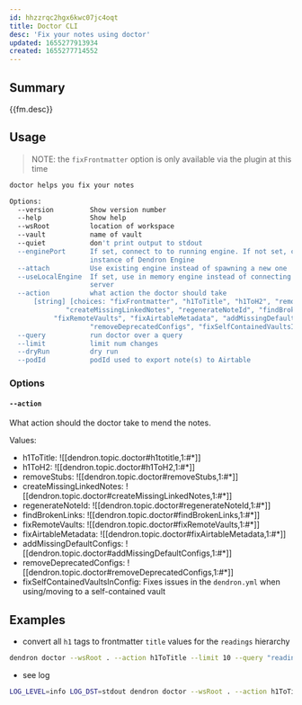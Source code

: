 ```yaml
---
id: hhzzrqc2hgx6kwc07jc4oqt
title: Doctor CLI
desc: 'Fix your notes using doctor'
updated: 1655277913934
created: 1655277714552
---
```


## Summary

{{fm.desc}}

## Usage
> NOTE: the `fixFrontmatter` option is only available via the plugin at this time

```sh
doctor helps you fix your notes

Options:
  --version         Show version number                                [boolean]
  --help            Show help                                          [boolean]
  --wsRoot          location of workspace
  --vault           name of vault
  --quiet           don't print output to stdout
  --enginePort      If set, connect to to running engine. If not set, create new
                    instance of Dendron Engine
  --attach          Use existing engine instead of spawning a new one
  --useLocalEngine  If set, use in memory engine instead of connecting to a
                    server                                             [boolean]
  --action          what action the doctor should take
      [string] [choices: "fixFrontmatter", "h1ToTitle", "h1ToH2", "removeStubs",
              "createMissingLinkedNotes", "regenerateNoteId", "findBrokenLinks",
           "fixRemoteVaults", "fixAirtableMetadata", "addMissingDefaultConfigs",
                    "removeDeprecatedConfigs", "fixSelfContainedVaultsInConfig"]
  --query           run doctor over a query                             [string]
  --limit           limit num changes                                   [number]
  --dryRun          dry run                                            [boolean]
  --podId           podId used to export note(s) to Airtable            [string]
```

<!-- ### Commands -->

### Options
#### `--action`
What action should the doctor take to mend the notes.

Values:
- h1ToTitle: ![[dendron.topic.doctor#h1totitle,1:#*]]
- h1ToH2: ![[dendron.topic.doctor#h1ToH2,1:#*]]
- removeStubs: ![[dendron.topic.doctor#removeStubs,1:#*]]
- createMissingLinkedNotes: ![[dendron.topic.doctor#createMissingLinkedNotes,1:#*]]
- regenerateNoteId: ![[dendron.topic.doctor#regenerateNoteId,1:#*]]
- findBrokenLinks: ![[dendron.topic.doctor#findBrokenLinks,1:#*]]
- fixRemoteVaults: ![[dendron.topic.doctor#fixRemoteVaults,1:#*]]
- fixAirtableMetadata: ![[dendron.topic.doctor#fixAirtableMetadata,1:#*]]
- addMissingDefaultConfigs: ![[dendron.topic.doctor#addMissingDefaultConfigs,1:#*]]
- removeDeprecatedConfigs: ![[dendron.topic.doctor#removeDeprecatedConfigs,1:#*]]
- fixSelfContainedVaultsInConfig: Fixes issues in the `dendron.yml` when using/moving to a self-contained vault

## Examples

- convert all `h1` tags to frontmatter `title` values for the `readings` hierarchy

```sh
dendron doctor --wsRoot . --action h1ToTitle --limit 10 --query "readings.*" 
```

- see log

```sh
LOG_LEVEL=info LOG_DST=stdout dendron doctor --wsRoot . --action h1ToTitle --limit 10 
```